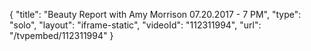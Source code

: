 {
    "title": "Beauty Report with Amy Morrison 07.20.2017 - 7 PM",
    "type": "solo",
    "layout": "iframe-static",
    "videoId": "112311994",
    "url": "\/tvpembed\/112311994"
}